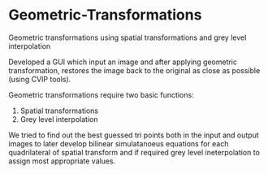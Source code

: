 # Geometric-Transformations
Geometric transformations using spatial transformations and grey level interpolation 

Developed a GUI which input an image and after applying geometric transformation, restores the image back to the original as close as possible (using CVIP tools).

Geometric transformations require two basic functions:
1. Spatial transformations
2. Grey level interpolation

We tried to find out the best guessed tri points both in the input and output images to later develop bilinear simulatanoeus equations for each quadrilateral of spatial transform and if required grey level ineterpolation to assign most appropriate values.

